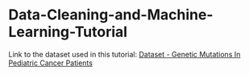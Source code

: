 # Data-Cleaning-and-Machine-Learning-Tutorial

Link to the dataset used in this tutorial:
[Dataset - Genetic Mutations In Pediatric Cancer Patients](https://data.world/linkedbiodata/foundation-medicine-pediatric)
